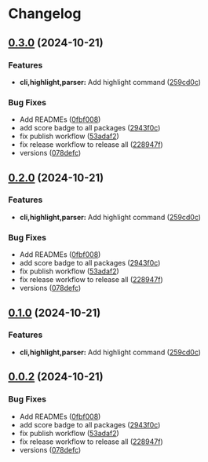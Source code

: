 # Changelog

## [0.3.0](https://github.com/ieedan/logix/compare/v0.2.1...v0.3.0) (2024-10-21)


### Features

* **cli,highlight,parser:** Add highlight command ([259cd0c](https://github.com/ieedan/logix/commit/259cd0c291ebcf7aa76e0afb03c9f6fac23b7f7b))


### Bug Fixes

* Add READMEs ([0fbf008](https://github.com/ieedan/logix/commit/0fbf00806e579cb88a36dc39ae33a6dc8ecac83c))
* add score badge to all packages ([2943f0c](https://github.com/ieedan/logix/commit/2943f0c4164962ba08e60a7d8ff0f928ea4fb1e7))
* fix publish workflow ([53adaf2](https://github.com/ieedan/logix/commit/53adaf27ec72b456d1eda86464c4220f744b45d2))
* fix release workflow to release all ([228947f](https://github.com/ieedan/logix/commit/228947f64289e77fd6a690e7fc6188ea3e75658f))
* versions ([078defc](https://github.com/ieedan/logix/commit/078defc7484aaa9a03771f48201f821a3f5e006b))

## [0.2.0](https://github.com/ieedan/logix/compare/v0.1.0...v0.2.0) (2024-10-21)

### Features

- **cli,highlight,parser:** Add highlight command
  ([259cd0c](https://github.com/ieedan/logix/commit/259cd0c291ebcf7aa76e0afb03c9f6fac23b7f7b))

### Bug Fixes

- Add READMEs
  ([0fbf008](https://github.com/ieedan/logix/commit/0fbf00806e579cb88a36dc39ae33a6dc8ecac83c))
- add score badge to all packages
  ([2943f0c](https://github.com/ieedan/logix/commit/2943f0c4164962ba08e60a7d8ff0f928ea4fb1e7))
- fix publish workflow
  ([53adaf2](https://github.com/ieedan/logix/commit/53adaf27ec72b456d1eda86464c4220f744b45d2))
- fix release workflow to release all
  ([228947f](https://github.com/ieedan/logix/commit/228947f64289e77fd6a690e7fc6188ea3e75658f))
- versions
  ([078defc](https://github.com/ieedan/logix/commit/078defc7484aaa9a03771f48201f821a3f5e006b))

## [0.1.0](https://github.com/ieedan/logix/compare/v0.0.2...v0.1.0) (2024-10-21)

### Features

- **cli,highlight,parser:** Add highlight command
  ([259cd0c](https://github.com/ieedan/logix/commit/259cd0c291ebcf7aa76e0afb03c9f6fac23b7f7b))

## [0.0.2](https://github.com/ieedan/logix/compare/v0.0.1...v0.0.2) (2024-10-21)

### Bug Fixes

- Add READMEs
  ([0fbf008](https://github.com/ieedan/logix/commit/0fbf00806e579cb88a36dc39ae33a6dc8ecac83c))
- add score badge to all packages
  ([2943f0c](https://github.com/ieedan/logix/commit/2943f0c4164962ba08e60a7d8ff0f928ea4fb1e7))
- fix publish workflow
  ([53adaf2](https://github.com/ieedan/logix/commit/53adaf27ec72b456d1eda86464c4220f744b45d2))
- fix release workflow to release all
  ([228947f](https://github.com/ieedan/logix/commit/228947f64289e77fd6a690e7fc6188ea3e75658f))
- versions
  ([078defc](https://github.com/ieedan/logix/commit/078defc7484aaa9a03771f48201f821a3f5e006b))
